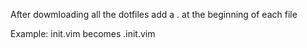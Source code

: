 After dowmloading all the dotfiles add a . at the beginning of each file

Example:
init.vim becomes .init.vim
